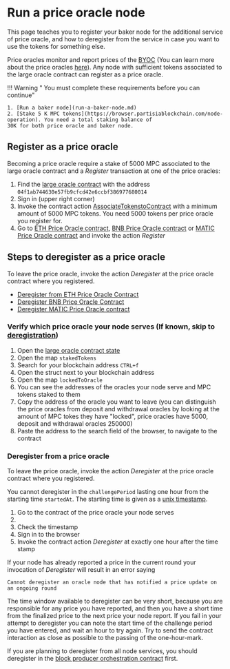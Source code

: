 # Run a price oracle node

This page teaches you to register your baker node for the additional service of price oracle, and how to deregister from
the service in case you want to use the tokens for something else.

Price oracles monitor and report prices of the [BYOC](../pbc-fundamentals/byoc/introduction-to-byoc.md) (You can learn
more about the price oracles [here](../pbc-fundamentals/dictionary.md#price-oracle)). Any node with
sufficient tokens associated to the large oracle contract can register as a price oracle.

!!! Warning " You must complete these requirements before you can continue"

    1. [Run a baker node](run-a-baker-node.md)
    2. [Stake 5 K MPC tokens](https://browser.partisiablockchain.com/node-operation). You need a total staking balance of
    30K for both price oracle and baker node.

## Register as a price oracle

Becoming a price oracle require a stake of 5000 MPC associated to the large oracle contract and a _Register_ transaction
at one of the price oracles:

1. Find
   the [large oracle contract](https://browser.partisiablockchain.com/contracts/04f1ab744630e57fb9cfcd42e6ccbf386977680014/associateTokensToContract)
   with the address `04f1ab744630e57fb9cfcd42e6ccbf386977680014`
2. Sign in (upper right corner)
3. Invoke the contract
   action [AssociateTokenstoContract](https://browser.partisiablockchain.com/contracts/04f1ab744630e57fb9cfcd42e6ccbf386977680014/associateTokensToContract)
   with a minimum amount of 5000 MPC tokens. You need 5000 tokens per price oracle you register for.
4. Go to
   [ETH Price Oracle contract](https://browser.partisiablockchain.com/contracts/0485010babcdb7aa56a0da57a840d81e2ea5f5705d/register),
   [BNB Price Oracle contract](https://browser.partisiablockchain.com/contracts/049abfc6e763e8115e886fd1f7811944f43b533c39/register)
   or
   [MATIC Price Oracle contract](https://browser.partisiablockchain.com/contracts/042a9dcb0c96b9875f529e3a51ddc02473c1a78d33/register)
   and invoke the action _Register_



## Steps to deregister as a price oracle

To leave the price oracle, invoke the action _Deregister_ at the price oracle contract where you registered. 

- [Deregister from ETH Price Oracle Contract](https://browser.partisiablockchain.com/contracts/0485010babcdb7aa56a0da57a840d81e2ea5f5705d/deregister)   
- [Deregister BNB Price Oracle Contract](https://browser.partisiablockchain.com/contracts/049abfc6e763e8115e886fd1f7811944f43b533c39/deregister)    
- [Deregister MATIC Price Oracle contract](https://browser.partisiablockchain.com/contracts/042a9dcb0c96b9875f529e3a51ddc02473c1a78d33/deregister)   

### Verify which price oracle your node serves (If known, skip to [deregistration](#deregister-from-a-price-oracle))   

1. Open
   the [large oracle contract state](https://browser.partisiablockchain.com/contracts/04f1ab744630e57fb9cfcd42e6ccbf386977680014?tab=state)
2. Open the map `stakedTokens`
3. Search for your blockchain address `CTRL+f`
4. Open the struct next to your blockchain address
5. Open the map `lockedToOracle`
6. You can see the addresses of the oracles your node serve and MPC tokens staked to them
7. Copy the address of the oracle you want to leave (you can distinguish the price oracles from deposit and withdrawal
   oracles by looking at the amount of MPC tokes they have "locked", price oracles have 5000, deposit and withdrawal
   oracles 250000)
8. Paste the address to the search field of the browser, to navigate to the contract

### Deregister from a price oracle   

To leave the price oracle, invoke the action _Deregister_ at the price oracle contract where you registered.

You cannot deregister in the `challengePeriod` lasting one hour from the starting time `startedAt`. The starting time is given as a [unix timestamp](https://www.unixtimestamp.com/).

1. Go to the contract of the price oracle your node serves   
2. 
3. Check the timestamp   
4. Sign in to the browser   
5. Invoke the contract action _Deregister_ at exactly one hour after the time stamp   

If your node has already reported a price in the current round your invocation of _Deregister_ will result in an error
saying 

```Cannot deregister an oracle node that has notified a price update on an ongoing round```


The time window available to deregister can be very short, because you are responsible for any price you have reported,
and then you have a short time from the finalized price to the next price your node report. If you fail in your attempt
to deregister you can note the start time of the challenge period you have entered, and wait an hour to try again. Try
to send the contract interaction as close as possible to the passing of the one-hour-mark.

If you are planning to deregister from all node services, you should deregister in
the [block producer orchestration contract](https://browser.partisiablockchain.com/contracts/04203b77743ad0ca831df9430a6be515195733ad91/removeBp)
first.
